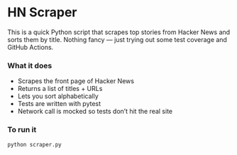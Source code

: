 # HN Scraper

This is a quick Python script that scrapes top stories from Hacker News and sorts them by title. Nothing fancy — just trying out some test coverage and GitHub Actions.

### What it does

- Scrapes the front page of Hacker News
- Returns a list of titles + URLs
- Lets you sort alphabetically
- Tests are written with pytest
- Network call is mocked so tests don’t hit the real site

### To run it

```bash
python scraper.py
```
